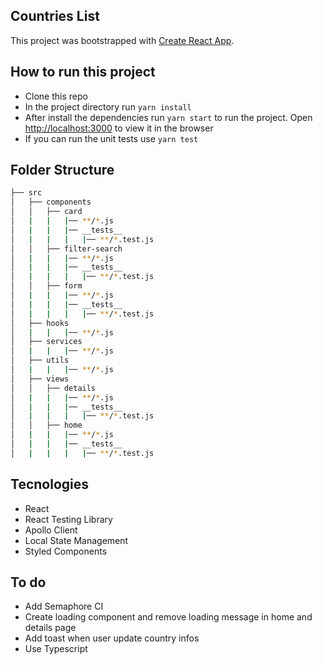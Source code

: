 ## Countries List

This project was bootstrapped with [Create React App](https://github.com/facebook/create-react-app).

## How to run this project

- Clone this repo
- In the project directory run `yarn install`
- After install the dependencies run `yarn start` to run the project. Open [http://localhost:3000](http://localhost:3000) to view it in the browser
- If you can run the unit tests use `yarn test`

## Folder Structure

```bash
├── src
│   ├── components
│   │   ├── card
│   |   |   |── **/*.js
│   |   |   |── __tests__
│   |   |   |   |── **/*.test.js
│   │   ├── filter-search
│   |   |   |── **/*.js
│   |   |   |── __tests__
│   |   |   |   |── **/*.test.js
│   │   ├── form
│   |   |   |── **/*.js
│   |   |   |── __tests__
│   |   |   |   |── **/*.test.js
│   ├── hooks
│   |   |   |── **/*.js
│   ├── services
│   |   |   |── **/*.js
│   ├── utils
│   |   |   |── **/*.js
│   ├── views
│   │   ├── details
│   |   |   |── **/*.js
│   |   |   |── __tests__
│   |   |   |   |── **/*.test.js
│   │   ├── home
│   |   |   |── **/*.js
│   |   |   |── __tests__
│   |   |   |   |── **/*.test.js
```

## Tecnologies

- React
- React Testing Library
- Apollo Client
- Local State Management
- Styled Components

## To do

- Add Semaphore CI
- Create loading component and remove loading message in home and details page
- Add toast when user update country infos
- Use Typescript
